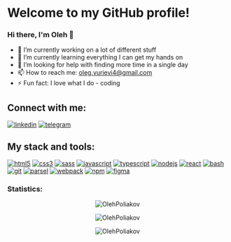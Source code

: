 # Welcome to my GitHub profile!

### Hi there, I'm Oleh 👋

- 🔭 I’m currently working on a lot of different stuff
- 🌱 I’m currently learning everything I can get my hands on
- 🤔 I’m looking for help with finding more time in a single day
- 📫 How to reach me: oleg.yurievi4@gmail.com
- ⚡ Fun fact: I love what I do - coding

<h2 align="left">Connect with me:</h2>
<p align="left">
<a href="https://www.linkedin.com/in/oleh-poliakov-2a7957122"><img src="https://img.shields.io/badge/Linkedin-blue?logo=linkedin&style=for-the-badge" alt="linkedin" title="Linkedin" /></a>
<a href="https://t.me/OlehRurikovich"><img src="https://img.shields.io/badge/Telegram-555?logo=telegram&style=for-the-badge" alt="telegram" title="Telegram" /></a>
</p>

<h2 align="left">My stack and tools:</h2>
<p align="left">
  <a href="https://developer.mozilla.org/en-US/docs/Web/HTML"><img src="https://img.shields.io/badge/HTML5-555?logo=html5&style=for-the-badge" alt="html5" title="HTML5" /></a> 
  <a href="https://developer.mozilla.org/en-US/docs/Web/CSS"><img src="https://img.shields.io/badge/CSS3-555?logo=css3&logoColor=1572B6&style=for-the-badge" alt="css3" title="CSS3" /></a>
  <a href="https://sass-lang.com"><img src="https://img.shields.io/badge/SASS-555?logo=sass&style=for-the-badge" alt="sass" title="SASS" /></a>
  <a href="https://developer.mozilla.org/en-US/docs/Web/JavaScript"><img src="https://img.shields.io/badge/Javascript-555?logo=javascript&style=for-the-badge" alt="javascript" title="javascript" /></a>
  <a href="https://www.typescriptlang.org/"><img src="https://img.shields.io/badge/Typescript-555?logo=typescript&style=for-the-badge" alt="typescript" title="TypeScript" /></a>
  <a href="https://nodejs.org"> <img src="https://img.shields.io/badge/Node.js-555?logo=node.js&style=for-the-badge" alt="nodejs" title="Node.js" /></a>
  <a href="https://reactjs.org/"><img src="https://img.shields.io/badge/React-555?logo=react&style=for-the-badge" alt="react" title="react" /></a>
  <a href="https://www.gnu.org/software/bash/" > <img src="https://img.shields.io/badge/Bash-555?logo=gnubash&style=for-the-badge" alt="bash" title="Bash" /></a> 
  <a href="https://git-scm.com/"><img src="https://img.shields.io/badge/Git-555?logo=git&style=for-the-badge" alt="git" title="Git" /></a> 
  <a href="https://parceljs.org/"><img src="https://img.shields.io/badge/Parcel-555?logo=parcel&style=for-the-badge" alt="parsel" title="Parsel" /></a> 
  <a href="https://webpack.js.org"><img src="https://img.shields.io/badge/Webpack-555?logo=webpack&style=for-the-badge" alt="webpack" title="Webpack" /></a>
  <a href="https://www.npmjs.com/"> <img src="https://img.shields.io/badge/Npm-555?logo=npm&style=for-the-badge" alt="npm" title="NPM" /></a> 
  <a href="https://www.figma.com/"> <img src="https://img.shields.io/badge/Figma-555?logo=figma&style=for-the-badge" alt="figma" title="Figma" /></a>   
</p>

<h3 align="left">Statistics:</h3>

<p align="center"><img src="https://github-readme-stats.vercel.app/api?username=OlehPoliakov&show_icons=true&locale=en&theme=vue-dark" alt="OlehPoliakov" /></p>

<p align="center"><img src="https://github-readme-stats.vercel.app/api/top-langs?username=OlehPoliakov&show_icons=true&locale=en&layout=compact&langs_count=6&theme=vue-dark" alt="OlehPoliakov" /></p>

<p align="center"><img src="https://komarev.com/ghpvc/?username=OlehPoliakov&label=Profile%20views&color=0e75b6&style=flat" alt="OlehPoliakov" /></p>
